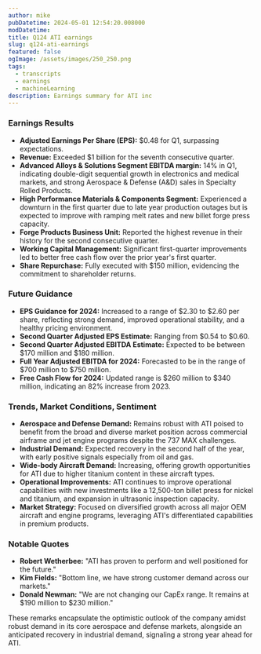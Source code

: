 ```yaml
---
author: mike
pubDatetime: 2024-05-01 12:54:20.008000
modDatetime: 
title: Q124 ATI earnings
slug: q124-ati-earnings
featured: false
ogImage: /assets/images/250_250.png
tags:
  - transcripts
  - earnings
  - machineLearning
description: Earnings summary for ATI inc
---
```

### Earnings Results
- **Adjusted Earnings Per Share (EPS):** $0.48 for Q1, surpassing expectations.
- **Revenue:** Exceeded $1 billion for the seventh consecutive quarter.
- **Advanced Alloys & Solutions Segment EBITDA margin:** 14% in Q1, indicating double-digit sequential growth in electronics and medical markets, and strong Aerospace & Defense (A&D) sales in Specialty Rolled Products.
- **High Performance Materials & Components Segment:** Experienced a downturn in the first quarter due to late year production outages but is expected to improve with ramping melt rates and new billet forge press capacity.
- **Forge Products Business Unit:** Reported the highest revenue in their history for the second consecutive quarter.
- **Working Capital Management:** Significant first-quarter improvements led to better free cash flow over the prior year's first quarter.
- **Share Repurchase:** Fully executed with $150 million, evidencing the commitment to shareholder returns.

### Future Guidance
- **EPS Guidance for 2024:** Increased to a range of $2.30 to $2.60 per share, reflecting strong demand, improved operational stability, and a healthy pricing environment.
- **Second Quarter Adjusted EPS Estimate:** Ranging from $0.54 to $0.60.
- **Second Quarter Adjusted EBITDA Estimate:** Expected to be between $170 million and $180 million.
- **Full Year Adjusted EBITDA for 2024:** Forecasted to be in the range of $700 million to $750 million.
- **Free Cash Flow for 2024:** Updated range is $260 million to $340 million, indicating an 82% increase from 2023.

### Trends, Market Conditions, Sentiment
- **Aerospace and Defense Demand:** Remains robust with ATI poised to benefit from the broad and diverse market position across commercial airframe and jet engine programs despite the 737 MAX challenges.
- **Industrial Demand:** Expected recovery in the second half of the year, with early positive signals especially from oil and gas.
- **Wide-body Aircraft Demand:** Increasing, offering growth opportunities for ATI due to higher titanium content in these aircraft types.
- **Operational Improvements:** ATI continues to improve operational capabilities with new investments like a 12,500-ton billet press for nickel and titanium, and expansion in ultrasonic inspection capacity.
- **Market Strategy:** Focused on diversified growth across all major OEM aircraft and engine programs, leveraging ATI's differentiated capabilities in premium products.

### Notable Quotes
- **Robert Wetherbee:** "ATI has proven to perform and well positioned for the future."
- **Kim Fields:** "Bottom line, we have strong customer demand across our markets."
- **Donald Newman:** "We are not changing our CapEx range. It remains at $190 million to $230 million." 

These remarks encapsulate the optimistic outlook of the company amidst robust demand in its core aerospace and defense markets, alongside an anticipated recovery in industrial demand, signaling a strong year ahead for ATI.

